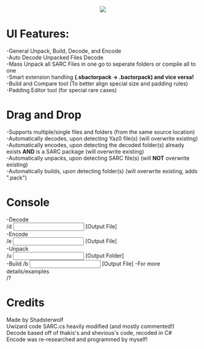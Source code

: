 <p align="center"> 
<img src="https://github.com/Shadsterwolf/BotWUnpacker/blob/master/BotWUnpacker/images/ZeldaUnpackerLogo.png"/>
</p>

# UI Features:
-General Unpack, Build, Decode, and Encode <br />
-Auto Decode Unpacked Files Decode <br />
-Mass Unpack all SARC Files in one go to seperate folders or compile all to one <br />
-Smart extension handling <b>(.sbactorpack -> .bactorpack) and vice versa!</b> <br />
-Build and Compare tool (To better align special size and padding rules) <br />
-Padding Editor tool (for special rare cases) <br />

# Drag and Drop
-Supports multiple/single files and folders (from the same source location) <br />
-Automatically decodes, upon detecting Yaz0 file(s) (will overwrite existing) <br />
-Automatically encodes, upon detecting the decoded folder(s) already exists <b>AND</b> is a SARC package (will overwrite existing) <br />
-Automatically unpacks, upon detecting SARC file(s) (will <b>NOT</B> overwrite existing) <br />
-Automatically builds, upon detecting folder(s) (will overwrite existing, adds ".pack") <br />

# Console
-Decode <br />
  /d <Input File> [Output File] <br />
-Encode <br />
  /e <Input File> [Output File] <br />
-Unpack <br />
  /u <Input File> [Output Folder] <br />
-Build
  /b <Input Folder> [Output File]
-For more details/examples <br />
  /?

# Credits
Made by Shadsterwolf <br />
Uwizard code SARC.cs heavily modified (and mostly commented!) <br />
Decode based off of thakis's and shevious's code, recoded in C# <br />
Encode was re-researched and programmed by myself!

